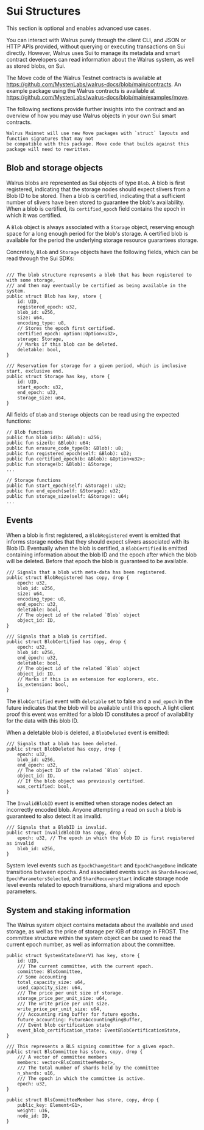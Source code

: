 # Sui Structures

This section is optional and enables advanced use cases.

You can interact with Walrus purely through the client CLI, and JSON or HTTP APIs provided, without
querying or executing transactions on Sui directly. However, Walrus uses Sui to manage its metadata
and smart contract developers can read information about the Walrus system, as well as stored blobs,
on Sui.

The Move code of the Walrus Testnet contracts is available at
<https://github.com/MystenLabs/walrus-docs/blob/main/contracts>. An example package using
the Walrus contracts is available at
<https://github.com/MystenLabs/walrus-docs/blob/main/examples/move>.

The following sections provide further insights into the contract and an overview of how you may use
Walrus objects in your own Sui smart contracts.

```admonish danger title="A word of caution"
Walrus Mainnet will use new Move packages with `struct` layouts and function signatures that may not
be compatible with this package. Move code that builds against this package will need to rewritten.
```

## Blob and storage objects

Walrus blobs are represented as Sui objects of type `Blob`. A blob is first registered, indicating
that the storage nodes should expect slivers from a Blob ID to be stored. Then a blob is certified,
indicating that a sufficient number of slivers have been stored to guarantee the blob's
availability. When a blob is certified, its `certified_epoch` field contains the epoch in which it
was certified.

A `Blob` object is always associated with a `Storage` object, reserving enough space for
a long enough period for the blob's storage. A certified blob is available for the period the
underlying storage resource guarantees storage.

Concretely, `Blob` and `Storage` objects have the following fields, which can be read through the
Sui SDKs:

```move

/// The blob structure represents a blob that has been registered to with some storage,
/// and then may eventually be certified as being available in the system.
public struct Blob has key, store {
    id: UID,
    registered_epoch: u32,
    blob_id: u256,
    size: u64,
    encoding_type: u8,
    // Stores the epoch first certified.
    certified_epoch: option::Option<u32>,
    storage: Storage,
    // Marks if this blob can be deleted.
    deletable: bool,
}

/// Reservation for storage for a given period, which is inclusive start, exclusive end.
public struct Storage has key, store {
    id: UID,
    start_epoch: u32,
    end_epoch: u32,
    storage_size: u64,
}
```

All fields of `Blob` and `Storage` objects can be read using the expected functions:

```move
// Blob functions
public fun blob_id(b: &Blob): u256;
public fun size(b: &Blob): u64;
public fun erasure_code_type(b: &Blob): u8;
public fun registered_epoch(self: &Blob): u32;
public fun certified_epoch(b: &Blob): &Option<u32>;
public fun storage(b: &Blob): &Storage;
...

// Storage functions
public fun start_epoch(self: &Storage): u32;
public fun end_epoch(self: &Storage): u32;
public fun storage_size(self: &Storage): u64;
...
```

## Events

When a blob is first registered, a `BlobRegistered` event is emitted that informs storage nodes
that they should expect slivers associated with its Blob ID. Eventually when the blob is
certified, a `BlobCertified` is emitted containing information about the blob ID and the epoch
after which the blob will be deleted. Before that epoch the blob is guaranteed to be available.

```move
/// Signals that a blob with meta-data has been registered.
public struct BlobRegistered has copy, drop {
    epoch: u32,
    blob_id: u256,
    size: u64,
    encoding_type: u8,
    end_epoch: u32,
    deletable: bool,
    // The object id of the related `Blob` object
    object_id: ID,
}

/// Signals that a blob is certified.
public struct BlobCertified has copy, drop {
    epoch: u32,
    blob_id: u256,
    end_epoch: u32,
    deletable: bool,
    // The object id of the related `Blob` object
    object_id: ID,
    // Marks if this is an extension for explorers, etc.
    is_extension: bool,
}
```

The `BlobCertified` event with `deletable` set to false and a `end_epoch` in the future indicates
that the blob will be available until this epoch. A light client proof this event was emitted
for a blob ID constitutes a proof of availability for the data with this blob ID.

When a deletable blob is deleted, a `BlobDeleted` event is emitted:

```move
/// Signals that a blob has been deleted.
public struct BlobDeleted has copy, drop {
    epoch: u32,
    blob_id: u256,
    end_epoch: u32,
    // The object ID of the related `Blob` object.
    object_id: ID,
    // If the blob object was previously certified.
    was_certified: bool,
}
```

The `InvalidBlobID` event is emitted when storage nodes detect an incorrectly encoded blob.
Anyone attempting a read on such a blob is guaranteed to also detect it as invalid.

```move
/// Signals that a BlobID is invalid.
public struct InvalidBlobID has copy, drop {
    epoch: u32, // The epoch in which the blob ID is first registered as invalid
    blob_id: u256,
}
```

System level events such as `EpochChangeStart` and `EpochChangeDone` indicate transitions
between epochs. And associated events such as `ShardsReceived`, `EpochParametersSelected`,
and `ShardRecoveryStart` indicate storage node level events related to epoch transitions,
shard migrations and epoch parameters.

## System and staking information

The Walrus system object contains metadata about the available and used storage, as well as the
price of storage per KiB of storage in FROST. The committee
structure within the system object can be used to read the current epoch number, as well as
information about the committee.

```move
public struct SystemStateInnerV1 has key, store {
    id: UID,
    /// The current committee, with the current epoch.
    committee: BlsCommittee,
    // Some accounting
    total_capacity_size: u64,
    used_capacity_size: u64,
    /// The price per unit size of storage.
    storage_price_per_unit_size: u64,
    /// The write price per unit size.
    write_price_per_unit_size: u64,
    /// Accounting ring buffer for future epochs.
    future_accounting: FutureAccountingRingBuffer,
    /// Event blob certification state
    event_blob_certification_state: EventBlobCertificationState,
}

/// This represents a BLS signing committee for a given epoch.
public struct BlsCommittee has store, copy, drop {
    /// A vector of committee members
    members: vector<BlsCommitteeMember>,
    /// The total number of shards held by the committee
    n_shards: u16,
    /// The epoch in which the committee is active.
    epoch: u32,
}

public struct BlsCommitteeMember has store, copy, drop {
    public_key: Element<G1>,
    weight: u16,
    node_id: ID,
}

```

<!-- TODO: say more about staking structures -->
